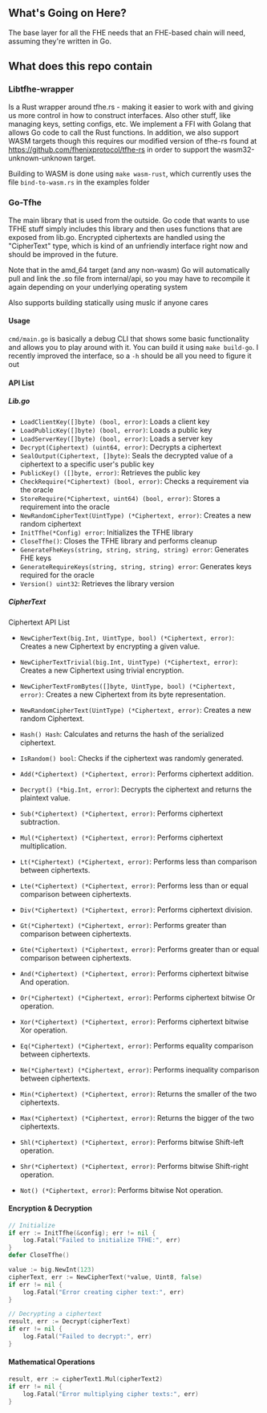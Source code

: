 ## What's Going on Here?

The base layer for all the FHE needs that an FHE-based chain will need, assuming they're written in Go.

## What does this repo contain

### Libtfhe-wrapper

Is a Rust wrapper around tfhe.rs - making it easier to work with and giving us more control in how to 
construct interfaces. Also other stuff, like managing keys, setting configs, etc.
We implement a FFI with Golang that allows Go code to call the Rust functions. In addition, we also support WASM targets
though this requires our modified version of tfhe-rs found at https://github.com/fhenixprotocol/tfhe-rs in order to support the wasm32-unknown-unknown target.

Building to WASM is done using `make wasm-rust`, which currently uses the file `bind-to-wasm.rs` in the examples folder

### Go-Tfhe

The main library that is used from the outside. Go code that wants to use TFHE stuff simply includes this library and then uses
functions that are exposed from lib.go. Encrypted ciphertexts are handled using the "CipherText" type, which is kind of an unfriendly interface right now and should
be improved in the future.

Note that in the amd_64 target (and any non-wasm) Go will automatically pull and link the .so file from internal/api, so you may have 
to recompile it again depending on your underlying operating system

Also supports building statically using muslc if anyone cares

#### Usage

`cmd/main.go` is basically a debug CLI that shows some basic functionality and allows you to play around with it.
You can build it using `make build-go`. I recently improved the interface, so a `-h` should be all you need to figure it out

#### API List

##### Lib.go

- `LoadClientKey([]byte) (bool, error)`: Loads a client key
- `LoadPublicKey([]byte) (bool, error)`: Loads a public key
- `LoadServerKey([]byte) (bool, error)`: Loads a server key
- `Decrypt(Ciphertext) (uint64, error)`: Decrypts a ciphertext
- `SealOutput(Ciphertext, []byte)`: Seals the decrypted value of a ciphertext to a specific user's public key
- `PublicKey() ([]byte, error)`: Retrieves the public key
- `CheckRequire(*Ciphertext) (bool, error)`: Checks a requirement via the oracle
- `StoreRequire(*Ciphertext, uint64) (bool, error)`: Stores a requirement into the oracle
- `NewRandomCipherText(UintType) (*Ciphertext, error)`: Creates a new random ciphertext
- `InitTfhe(*Config) error`: Initializes the TFHE library
- `CloseTfhe()`: Closes the TFHE library and performs cleanup
- `GenerateFheKeys(string, string, string, string) error`: Generates FHE keys
- `GenerateRequireKeys(string, string, string) error`: Generates keys required for the oracle
- `Version() uint32`: Retrieves the library version

##### CipherText

Ciphertext API List
- `NewCipherText(big.Int, UintType, bool) (*Ciphertext, error)`: Creates a new Ciphertext by encrypting a given value.

- `NewCipherTextTrivial(big.Int, UintType) (*Ciphertext, error)`: Creates a new Ciphertext using trivial encryption.

- `NewCipherTextFromBytes([]byte, UintType, bool) (*Ciphertext, error)`: Creates a new Ciphertext from its byte representation.

- `NewRandomCipherText(UintType) (*Ciphertext, error)`: Creates a new random Ciphertext.

- `Hash() Hash`: Calculates and returns the hash of the serialized ciphertext.

- `IsRandom() bool`: Checks if the ciphertext was randomly generated.

- `Add(*Ciphertext) (*Ciphertext, error)`: Performs ciphertext addition.

- `Decrypt() (*big.Int, error)`: Decrypts the ciphertext and returns the plaintext value.

- `Sub(*Ciphertext) (*Ciphertext, error)`: Performs ciphertext subtraction.

- `Mul(*Ciphertext) (*Ciphertext, error)`: Performs ciphertext multiplication.

- `Lt(*Ciphertext) (*Ciphertext, error)`: Performs less than comparison between ciphertexts.

- `Lte(*Ciphertext) (*Ciphertext, error)`: Performs less than or equal comparison between ciphertexts.

- `Div(*Ciphertext) (*Ciphertext, error)`: Performs ciphertext division.

- `Gt(*Ciphertext) (*Ciphertext, error)`: Performs greater than comparison between ciphertexts.

- `Gte(*Ciphertext) (*Ciphertext, error)`: Performs greater than or equal comparison between ciphertexts.

- `And(*Ciphertext) (*Ciphertext, error)`: Performs ciphertext bitwise And operation.

- `Or(*Ciphertext) (*Ciphertext, error)`: Performs ciphertext bitwise Or operation.

- `Xor(*Ciphertext) (*Ciphertext, error)`: Performs ciphertext bitwise Xor operation.

- `Eq(*Ciphertext) (*Ciphertext, error)`: Performs equality comparison between ciphertexts.

- `Ne(*Ciphertext) (*Ciphertext, error)`: Performs inequality comparison between ciphertexts.

- `Min(*Ciphertext) (*Ciphertext, error)`: Returns the smaller of the two ciphertexts.

- `Max(*Ciphertext) (*Ciphertext, error)`: Returns the bigger of the two ciphertexts.

- `Shl(*Ciphertext) (*Ciphertext, error)`: Performs bitwise Shift-left operation.

- `Shr(*Ciphertext) (*Ciphertext, error)`: Performs bitwise Shift-right operation.

- `Not() (*Ciphertext, error)`: Performs bitwise Not operation.

#### Encryption & Decryption

```go
// Initialize
if err := InitTfhe(&config); err != nil {
	log.Fatal("Failed to initialize TFHE:", err)
}
defer CloseTfhe()

value := big.NewInt(123)
cipherText, err := NewCipherText(*value, Uint8, false)
if err != nil {
    log.Fatal("Error creating cipher text:", err)
}

// Decrypting a ciphertext
result, err := Decrypt(cipherText)
if err != nil {
    log.Fatal("Failed to decrypt:", err)
}
```

#### Mathematical Operations

```go
result, err := cipherText1.Mul(cipherText2)
if err != nil {
    log.Fatal("Error multiplying cipher texts:", err)
}
```